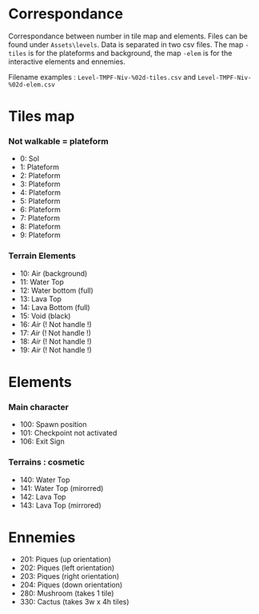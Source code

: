 Correspondance 
=================

Correspondance between number in tile map and elements. Files can be found under `Assets\levels`. Data is separated in two csv files. The map `-tiles` is for the plateforms and background, the map `-elem` is for the interactive elements and ennemies. 

Filename examples : `Level-TMPF-Niv-%02d-tiles.csv`  and  `Level-TMPF-Niv-%02d-elem.csv`

# Tiles map 
### Not walkable = plateform
- 0: Sol
- 1: Plateform 
- 2: Plateform
- 3: Plateform
- 4: Plateform
- 5: Plateform
- 6: Plateform
- 7: Plateform
- 8: Plateform
- 9: Plateform
### Terrain Elements 
- 10: Air (background) 
- 11: Water Top 
- 12: Water bottom (full) 
- 13: Lava Top 
- 14: Lava Bottom (full) 
- 15: Void (black) 
- 16: _Air_ (! Not handle !)
- 17: _Air_ (! Not handle !)
- 18: _Air_ (! Not handle !)
- 19: _Air_ (! Not handle !)

# Elements 
### Main character 
- 100: Spawn position
- 101: Checkpoint not activated
- 106: Exit Sign

### Terrains : cosmetic
- 140: Water Top 
- 141: Water Top (mirorred)
- 142: Lava Top
- 143: Lava Top (mirrored) 

# Ennemies 
- 201: Piques (up orientation)
- 202: Piques (left orientation)
- 203: Piques (right orientation)
- 204: Piques (down orientation)
- 280: Mushroom (takes 1 tile) 
- 330: Cactus (takes 3w x 4h tiles) 
